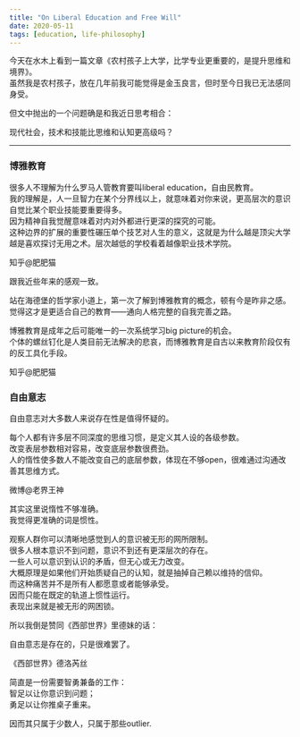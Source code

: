 ```yaml
---
title: "On Liberal Education and Free Will"
date: 2020-05-11
tags: [education, life-philosophy]
---
```




今天在水木上看到一篇文章《农村孩子上大学，比学专业更重要的，是提升思维和境界》。  
虽然我是农村孩子，放在几年前我可能觉得是金玉良言，但时至今日我已无法感同身受。

但文中抛出的一个问题确是和我近日思考相合：

现代社会，技术和技能比思维和认知更高级吗？

---

### **博雅教育**


很多人不理解为什么罗马人管教育要叫liberal education，自由民教育。  
我的理解是，人一旦智力在某个分界线以上，就意味着对你来说，更高层次的意识自觉比某个职业技能要重要得多。  
因为精神自我觉醒意味着对内对外都进行更深的探究的可能。  
这种边界的扩展的重要性碾压单个技艺对人生的意义，这就是为什么越是顶尖大学越是喜欢探讨无用之术。层次越低的学校看着越像职业技术学院。

知乎@肥肥猫

跟我近些年来的感观一致。

站在海德堡的哲学家小道上，第一次了解到博雅教育的概念，顿有今是昨非之感。  
觉得这才是更适合自己的教育——通向人格完整的自我完善之路。

博雅教育是成年之后可能唯一的一次系统学习big picture的机会。  
个体的螺丝钉化是人类目前无法解决的悲哀，而博雅教育是自古以来教育阶段仅有的反工具化手段。

知乎@肥肥猫

### **自由意志**

自由意志对大多数人来说存在性是值得怀疑的。

每个人都有许多层不同深度的思维习惯，是定义其人设的各级参数。  
改变表层参数相对容易，改变底层参数很费劲。  
人的惰性使多数人不能改变自己的底层参数，体现在不够open，很难通过沟通改善其思维方式。

微博@老界王神

其实这里说惰性不够准确。  
我觉得更准确的词是惯性。

观察人群你可以清晰地感觉到人的意识被无形的网所限制。  
很多人根本意识不到问题，意识不到还有更深层次的存在。  
一些人可以意识到认识的矛盾，但无心或无力改变。  
大概原理是如果他们开始质疑自己的认知，就是抽掉自己赖以维持的信仰。  
而这种痛苦并不是所有人都愿意或者能够承受。  
因而只能在既定的轨道上惯性运行。  
表现出来就是被无形的网困锁。

所以我倒是赞同《西部世界》里德妹的话：

自由意志是存在的，只是很难罢了。

《西部世界》德洛芮丝

简直是一份需要智勇兼备的工作：  
智足以让你意识到问题；  
勇足以让你推桌子重来。

因而其只属于少数人，只属于那些outlier.
